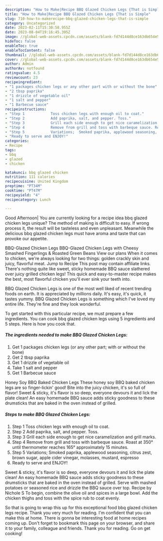 ```yaml
---
description: "How to Make|Recipe BBQ Glazed Chicken Legs {That is Simple"
title: "How to Make|Recipe BBQ Glazed Chicken Legs {That is Simple"
slug: 710-how-to-makerecipe-bbq-glazed-chicken-legs-that-is-simple
category: Uncategorized
date: 2023-02-11T15:30:58.955Z
date: 2023-08-04T19:16:45.395Z
image: //global-web-assets.cpcdn.com/assets/blank-fd7d144d8ce163db654e5a02c40b08a2775adb7897d16e4062681dc7e1b2800f.png
hideToc: false
enableToc: true
enableTocContent: false
thumbnail: //global-web-assets.cpcdn.com/assets/blank-fd7d144d8ce163db654e5a02c40b08a2775adb7897d16e4062681dc7e1b2800f.png
cover: //global-web-assets.cpcdn.com/assets/blank-fd7d144d8ce163db654e5a02c40b08a2775adb7897d16e4062681dc7e1b2800f.png
author: Admin
authorAv: notfound
ratingvalue: 4.5
reviewcount: 23
recipeingredient:
- "1 packages chicken legs or any other part with or without the bone"
- "2 tbsp paprika"
- "1 drizzle of vegetable oil"
- "1 salt and pepper"
- "1 Barbecue sauce"
recipeinstructions:
- "Step 1            Toss chicken legs with enough oil to coat."
- "Step 2            Add paprika, salt, and pepper. Toss."
- "Step 3            Grill each side enough to get nice caramelization and grill marks."
- "Step 4            Remove from grill and toss with barbeque sauce. Roast at 350° until thermometer reaches 165° approximately 15 minutes."
- "Step 5            Variations;  Smoked paprika, applewood seasoning,  citrus zest, brown sugar, apple cider vinegar, molasses,  mustard,  espresso"
- "Ready to serve and ENJOY!"
categories:
- Recipe
tags:
- bbq
- glazed
- chicken

katakunci: bbq glazed chicken 
nutrition: 111 calories
recipecuisine: United Kingdom
preptime: "PT34M"
cooktime: "PT47M"
recipeyield: "4"
recipecategory: Lunch

---
```



Good Afternoon| You are currently looking for a recipe idea bbq glazed chicken legs unique? The method of making is difficult to easy. If wrong process it, the result will be tasteless and even unpleasant. Meanwhile the delicious bbq glazed chicken legs must have aroma and taste that can provoke our appetite.





BBQ-Glazed Chicken Legs BBQ-Glazed Chicken Legs with Cheesy Smashed Fingerlings &amp; Roasted Green Beans View our plans When it comes to chicken, we&#39;re always looking for two things: golden crackly skin and juicy, flavorful meat. Jump to Recipe This post may contain affiliate links. There&#39;s nothing quite like sweet, sticky homemade BBQ sauce slathered over juicy grilled chicken legs! This quick and easy-to-master recipe makes the best, most flavorful chicken you&#39;ll ever sink your teeth into.

BBQ Glazed Chicken Legs is one of the most well liked of recent trending foods on earth. It is appreciated by millions daily. It's easy, it's quick, it tastes yummy. BBQ Glazed Chicken Legs is something which I've loved my entire life. They're fine and they look wonderful.


To get started with this particular recipe, we must prepare a few ingredients. You can cook bbq glazed chicken legs using 5 ingredients and 5 steps. Here is how you cook that.

<!--inarticleads1-->

##### The ingredients needed to make BBQ Glazed Chicken Legs:

1. Get 1 packages chicken legs (or any other part; with or without the bone)
1. Get 2 tbsp paprika
1. Get 1 drizzle of vegetable oil
1. Take 1 salt and pepper
1. Get 1 Barbecue sauce


Honey Soy BBQ Baked Chicken Legs These honey soy BBQ baked chicken legs are so finger-lickin&#39; good! Bite into the juicy chicken, it&#39;s so full of flavor! Sweet &amp; sticky, it&#39;s flavor is so deep, everyone devours it and lick the plate clean! An easy homemade BBQ sauce adds sticky goodness to these drumsticks that are baked in the oven instead of grilled. 

<!--inarticleads2-->

##### Steps to make BBQ Glazed Chicken Legs:

1. Step 1            Toss chicken legs with enough oil to coat.
1. Step 2            Add paprika, salt, and pepper. Toss.
1. Step 3            Grill each side enough to get nice caramelization and grill marks.
1. Step 4            Remove from grill and toss with barbeque sauce. Roast at 350° until thermometer reaches 165° approximately 15 minutes.
1. Step 5            Variations;  Smoked paprika, applewood seasoning,  citrus zest, brown sugar, apple cider vinegar, molasses,  mustard,  espresso
1. Ready to serve and ENJOY!

Sweet &amp; sticky, it&#39;s flavor is so deep, everyone devours it and lick the plate clean! An easy homemade BBQ sauce adds sticky goodness to these drumsticks that are baked in the oven instead of grilled. Serve with mashed potatoes or seasoned rice and drizzle the BBQ sauce over top. Recipe by Nichole S To begin, combine the olive oil and spices in a large bowl. Add the chicken thighs and toss with the spice rub to coat evenly. 

So that is going to wrap this up for this exceptional food bbq glazed chicken legs recipe. Thank you very much for reading. I'm confident that you can make this at home. There is gonna be interesting food at home recipes coming up. Don't forget to bookmark this page on your browser, and share it to your family, colleague and friends. Thank you for reading. Go on get cooking!
